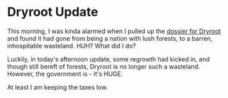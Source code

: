 # Dryroot Update

This morning, I was kinda alarmed when I pulled up the [dossier for Dryroot](http://www.nationstates.net/dryroot) and found it had gone from being a nation with lush forests, to a barren, inhospitable wasteland. HUH? What did I do?

Luckily, in today's afternoon update, some regrowth had kicked in, and though still bereft of forests, Dryroot is no longer such a wasteland. However, the government is - it's HUGE.

At least I am keeping the taxes low.
